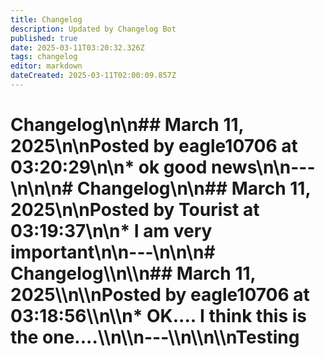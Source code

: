```yaml
---
title: Changelog
description: Updated by Changelog Bot
published: true
date: 2025-03-11T03:20:32.326Z
tags: changelog
editor: markdown
dateCreated: 2025-03-11T02:00:09.857Z
---
```


# Changelog\n\n## March 11, 2025\n\n**Posted by eagle10706 at 03:20:29**\n\n* ok good news\n\n---\n\n\n# Changelog\\n\\n## March 11, 2025\\n\\n**Posted by Tourist at 03:19:37**\\n\\n* I am very important\\n\\n---\\n\\n\\n# Changelog\\\\n\\\\n## March 11, 2025\\\\n\\\\n**Posted by eagle10706 at 03:18:56**\\\\n\\\\n* OK.... I think this is the one....\\\\n\\\\n---\\\\n\\\\n\\\\nTesting